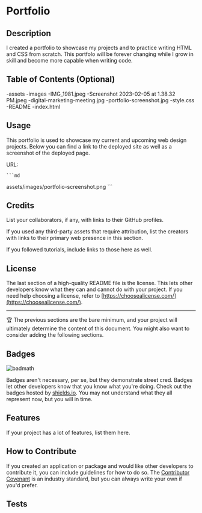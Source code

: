 # Portfolio

## Description

I created a portfolio to showcase my projects and to practice writing HTML and CSS from scratch. This portfolo will be forever changing while I grow in skill and become more capable when writing code. 

## Table of Contents (Optional)

-assets
  -images
    -IMG_1981.jpeg
    -Screenshot 2023-02-05 at 1.38.32 PM.jpeg
    -digital-marketing-meeting.jpg
    -portfolio-screenshot.jpg
  -style.css
-README
-index.html

## Usage

This portfolio is used to showcase my current and upcoming web design projects. Below you can find a link to the deployed site as well as a screenshot of the deployed page.

URL:

    ```md
   assets/images/portfolio-screenshot.png
    ```

## Credits

List your collaborators, if any, with links to their GitHub profiles.

If you used any third-party assets that require attribution, list the creators with links to their primary web presence in this section.

If you followed tutorials, include links to those here as well.

## License

The last section of a high-quality README file is the license. This lets other developers know what they can and cannot do with your project. If you need help choosing a license, refer to [https://choosealicense.com/](https://choosealicense.com/).

---

🏆 The previous sections are the bare minimum, and your project will ultimately determine the content of this document. You might also want to consider adding the following sections.

## Badges

![badmath](https://img.shields.io/github/languages/top/lernantino/badmath)

Badges aren't necessary, per se, but they demonstrate street cred. Badges let other developers know that you know what you're doing. Check out the badges hosted by [shields.io](https://shields.io/). You may not understand what they all represent now, but you will in time.

## Features

If your project has a lot of features, list them here.

## How to Contribute

If you created an application or package and would like other developers to contribute it, you can include guidelines for how to do so. The [Contributor Covenant](https://www.contributor-covenant.org/) is an industry standard, but you can always write your own if you'd prefer.

## Tests
